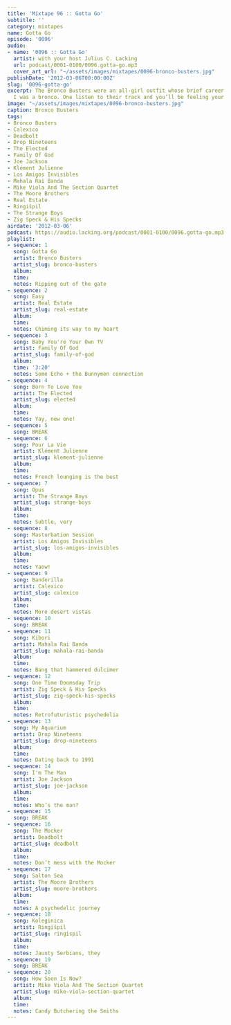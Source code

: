 ```yaml
---
title: 'Mixtape 96 :: Gotta Go'
subtitle: ''
category: mixtapes
name: Gotta Go
episode: '0096'
audio:
- name: '0096 :: Gotta Go'
  artist: with your host Julius C. Lacking
  url: podcast/0001-0100/0096.gotta-go.mp3
  cover_art_url: "~/assets/images/mixtapes/0096-bronco-busters.jpg"
publishDate: '2012-03-06T00:00:00Z'
slug: '0096-gotta-go'
excerpt: The Bronco Busters were an all-girl outfit whose brief career had me wishing
  I was a bronco. One listen to their track and you’ll be feeling your oats as well.
image: "~/assets/images/mixtapes/0096-bronco-busters.jpg"
caption: Bronco Busters
tags:
- Bronco Busters
- Calexico
- Deadbolt
- Drop Nineteens
- The Elected
- Family Of God
- Joe Jackson
- Klément Julienne
- Los Amigos Invisibles
- Mahala Rai Banda
- Mike Viola And The Section Quartet
- The Moore Brothers
- Real Estate
- Ringišpil
- The Strange Boys
- Zig Speck & His Specks
airdate: '2012-03-06'
podcast: https://audio.lacking.org/podcast/0001-0100/0096.gotta-go.mp3
playlist:
- sequence: 1
  song: Gotta Go
  artist: Bronco Busters
  artist_slug: bronco-busters
  album:
  time:
  notes: Ripping out of the gate
- sequence: 2
  song: Easy
  artist: Real Estate
  artist_slug: real-estate
  album:
  time:
  notes: Chiming its way to my heart
- sequence: 3
  song: Baby You're Your Own TV
  artist: Family Of God
  artist_slug: family-of-god
  album:
  time: '3:20'
  notes: Some Echo + the Bunnymen connection
- sequence: 4
  song: Born To Love You
  artist: The Elected
  artist_slug: elected
  album:
  time:
  notes: Yay, new one!
- sequence: 5
  song: BREAK
- sequence: 6
  song: Pour La Vie
  artist: Klément Julienne
  artist_slug: klement-julienne
  album:
  time:
  notes: French lounging is the best
- sequence: 7
  song: Opus
  artist: The Strange Boys
  artist_slug: strange-boys
  album:
  time:
  notes: Subtle, very
- sequence: 8
  song: Masturbation Session
  artist: Los Amigos Invisibles
  artist_slug: los-amigos-invisibles
  album:
  time:
  notes: Yaow!
- sequence: 9
  song: Banderilla
  artist: Calexico
  artist_slug: calexico
  album:
  time:
  notes: More desert vistas
- sequence: 10
  song: BREAK
- sequence: 11
  song: Kibori
  artist: Mahala Rai Banda
  artist_slug: mahala-rai-banda
  album:
  time:
  notes: Bang that hammered dulcimer
- sequence: 12
  song: One Time Doomsday Trip
  artist: Zig Speck & His Specks
  artist_slug: zig-speck-his-specks
  album:
  time:
  notes: Retrofuturistic psychedelia
- sequence: 13
  song: My Aquarium
  artist: Drop Nineteens
  artist_slug: drop-nineteens
  album:
  time:
  notes: Dating back to 1991
- sequence: 14
  song: I'm The Man
  artist: Joe Jackson
  artist_slug: joe-jackson
  album:
  time:
  notes: Who’s the man?
- sequence: 15
  song: BREAK
- sequence: 16
  song: The Mocker
  artist: Deadbolt
  artist_slug: deadbolt
  album:
  time:
  notes: Don’t mess with the Mocker
- sequence: 17
  song: Salton Sea
  artist: The Moore Brothers
  artist_slug: moore-brothers
  album:
  time:
  notes: A psychedelic journey
- sequence: 18
  song: Koleginica
  artist: Ringišpil
  artist_slug: ringispil
  album:
  time:
  notes: Jaunty Serbians, they
- sequence: 19
  song: BREAK
- sequence: 20
  song: How Soon Is Now?
  artist: Mike Viola And The Section Quartet
  artist_slug: mike-viola-section-quartet
  album:
  time:
  notes: Candy Butchering the Smiths
---
```


